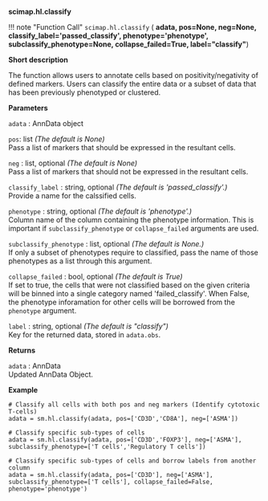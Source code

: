 **scimap.hl.classify**

!!! note "Function Call"
    `scimap.hl.classify` (
      **adata, 
      pos=None, neg=None, 
      classify_label='passed_classify', 
      phenotype='phenotype', subclassify_phenotype=None, 
      collapse_failed=True, label="classify"**)

**Short description**

The function allows users to annotate cells based on positivity/negativity of defined markers. Users can classify
the entire data or a subset of data that has been previously phenotyped or clustered.

**Parameters**

`adata` : AnnData object  

`pos`: list *(The default is None)*  
Pass a list of markers that should be expressed in the resultant cells.

`neg` : list, optional *(The default is None)*   
Pass a list of markers that should not be expressed in the resultant cells.

`classify_label` : string, optional *(The default is 'passed_classify'.)*  
Provide a name for the calssified cells. 

`phenotype` : string, optional *(The default is 'phenotype'.)*  
Column name of the column containing the phenotype information. 
This is important if `subclassify_phenotype` or `collapse_failed` arguments are used.
        
`subclassify_phenotype` : list, optional *(The default is None.)*  
If only a subset of phenotypes require to classified, pass the name of those phenotypes as a list
through this argument. 

`collapse_failed` : bool, optional *(The default is True)*  
If set to true, the cells that were not classified based on the given criteria will be
binned into a single category named 'failed_classify'. When False, the phenotype
inforamation for other cells will be borrowed from the `phenotype` argument. 

`label` : string, optional *(The default is "classify")*  
Key for the returned data, stored in `adata.obs`. 


**Returns**

`adata` : AnnData  
Updated AnnData Object.

**Example**

```
# Classify all cells with both pos and neg markers (Identify cytotoxic T-cells)
adata = sm.hl.classify(adata, pos=['CD3D','CD8A'], neg=['ASMA'])

# Classify specific sub-types of cells
adata = sm.hl.classify(adata, pos=['CD3D','FOXP3'], neg=['ASMA'], subclassify_phenotype=['T cells','Regulatory T cells'])

# Classify specific sub-types of cells and borrow labels from another column
adata = sm.hl.classify(adata, pos=['CD3D'], neg=['ASMA'], subclassify_phenotype=['T cells'], collapse_failed=False, phenotype='phenotype')

```
